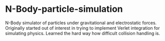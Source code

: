 # N-Body-particle-simulation
N-Body simulator of particles under gravitational and electrostatic forces. Originally started out of interest in trying to implement Verlet integration for simulating physics. Learned the hard way how difficult collision handling is.
